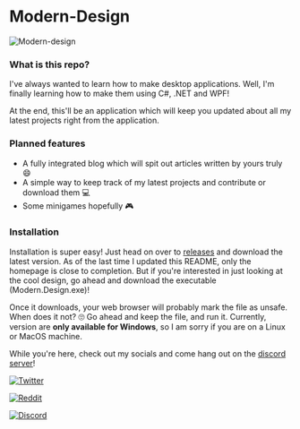 # Modern-Design
![Modern-design](https://i.imgur.com/Pqrf7Vf.png)
### What is this repo?

I've always wanted to learn how to make desktop applications. Well, I'm finally learning how to make them using C#, .NET and WPF!

At the end, this'll be an application which will keep you updated about all my latest projects right from the application.


### Planned features

- A fully integrated blog which will spit out articles written by yours truly 😄
- A simple way to keep track of my latest projects and contribute or download them 💻
- Some minigames hopefully 🎮


### Installation

Installation is super easy! Just head on over to [releases](https://github.com/Tetraslam/Modern-Design/releases/tag/1.0) and download the latest version. As of the last time I updated this README, only the homepage is close to completion. But if you're interested in just looking at the cool design, go ahead and download the executable (Modern.Design.exe)!

Once it downloads, your web browser will probably mark the file as unsafe. When does it not? 🙄 Go ahead and keep the file, and run it. Currently, version are **only available for Windows**, so I am sorry if you are on a Linux or MacOS machine.


While you're here, check out my socials and come hang out on the [discord server](https://discord.gg/e5WeEVePHt)!


[![Twitter](https://img.shields.io/twitter/follow/tetraslam?style=social)](https://twitter.com/tetraslam)

[![Reddit](https://img.shields.io/reddit/user-karma/combined/TheWhiteRyder?style=social)](https://reddit.com/u/TheWhiteRyder)

[![Discord](https://img.shields.io/discord/844571818354671676?style=flat-square)](https://discord.gg/e5WeEVePHt)
